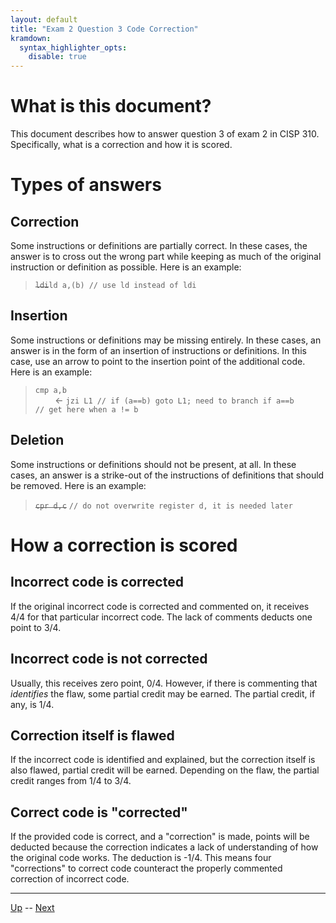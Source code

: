 ```yaml
---
layout: default
title: "Exam 2 Question 3 Code Correction"
kramdown:
  syntax_highlighter_opts:
    disable: true
---
```


# What is this document?

This document describes how to answer question 3 of exam 2 in CISP 310. Specifically, what is a correction and how it is scored.

# Types of answers

## Correction

Some instructions or definitions are partially correct. In these cases, the answer is to cross out the wrong part while keeping as much of the original instruction or definition as possible. Here is an example:

> ~~`ldi`~~`ld a,(b) // use ld instead of ldi`

## Insertion

Some instructions or definitions may be missing entirely. In these cases, an answer is in the form of an insertion of instructions or definitions. In this case, use an arrow to point to the insertion point of the additional code. Here is an example:

> `cmp a,b`<br />
> &nbsp;&nbsp;&nbsp;&nbsp;&nbsp;&nbsp;&nbsp; $\leftarrow$ `jzi L1 // if (a==b) goto L1; need to branch if a==b`<br />
> `// get here when a != b`

## Deletion

Some instructions or definitions should not be present, at all. In these cases, an answer is a strike-out of the instructions of definitions that should be removed. Here is an example:

> ~~`cpr d,c`~~ `// do not overwrite register d, it is needed later`

# How a correction is scored

## Incorrect code is corrected

If the original incorrect code is corrected and commented on, it receives 4/4 for that particular incorrect code. The lack of comments deducts one point to 3/4.

## Incorrect code is not corrected

Usually, this receives zero point, 0/4. However, if there is commenting that *identifies* the flaw, some partial credit may be earned. The partial credit, if any, is 1/4.

## Correction itself is flawed

If the incorrect code is identified and explained, but the correction itself is also flawed, partial credit will be earned. Depending on the flaw, the partial credit ranges from 1/4 to 3/4.

## Correct code is "corrected"

If the provided code is correct, and a "correction" is made, points will be deducted because the correction indicates a lack of understanding of how the original code works. The deduction is -1/4. This means four "corrections" to correct code counteract the properly commented correction of incorrect code.

<hr>

[Up](README.md) -- [Next](cisp310FinalExam.md)

